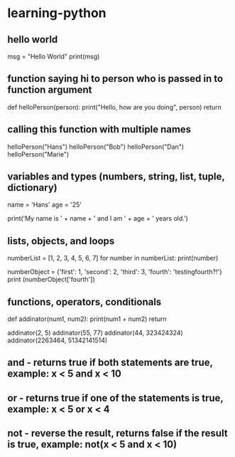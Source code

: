 # learning-python

## hello world
msg = "Hello World"
print(msg)

## function saying hi to person who is passed in to function argument
def helloPerson(person):
    print("Hello, how are you doing", person)
    return

## calling this function with multiple names
helloPerson("Hans")
helloPerson("Bob")
helloPerson("Dan")
helloPerson("Marie")

## variables and types (numbers, string, list, tuple, dictionary)
name = 'Hans'
age = '25'

print('My name is ' + name + ' and I am ' + age + ' years old.')

## lists, objects, and loops
numberList = [1, 2, 3, 4, 5, 6, 7]
for number in numberList:
    print(number)

numberObject = {'first': 1, 'second': 2, 'third': 3, 'fourth': 'testingfourth?!'}
print (numberObject['fourth'])

## functions, operators, conditionals
def addinator(num1, num2):
    print(num1 + num2)
    return

addinator(2, 5)
addinator(55, 77)
addinator(44, 323424324)
addinator(2263464, 51342141514)

## and - returns true if both statements are true, example: x < 5 and x < 10
## or - returns true if one of the statements is true, example: x < 5 or x < 4
## not - reverse the result, returns false if the result is true, example: not(x < 5 and x < 10)


